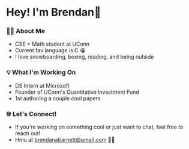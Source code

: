 # Hey! I'm Brendan👋

### 👨‍🎓 About Me
- CSE + Math student at UConn
- Current fav language is C 😭
- I love snowboarding, boxing, reading, and being outside

### 💡 What I'm Working On
- DS Intern at Microsoft
- Founder of UConn's Quantitative Investment Fund
- 1st authoring a couple cool papers

### 🌐 Let's Connect!
- If you're working on something cool or just want to chat, feel free to reach out!
- Hmu at brendanabarnett@gmail.com 😤💪
